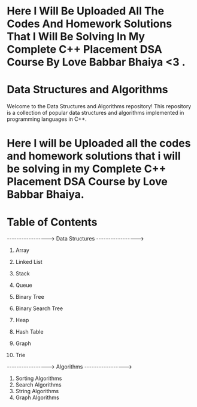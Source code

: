 
# Here I Will Be Uploaded All The Codes And Homework Solutions That I Will Be Solving In My Complete C++ Placement DSA Course By Love Babbar Bhaiya <3 .

# Data Structures and Algorithms

Welcome to the Data Structures and Algorithms repository! This repository is a collection of popular data structures and algorithms implemented in programming languages in C++.

# Here I will be Uploaded all the codes and homework solutions that i will be solving in my Complete C++ Placement DSA Course by Love Babbar Bhaiya.

# Table of Contents

-----------------> Data Structures ----------------->

1. Array

2. Linked List

3. Stack

4. Queue

5. Binary Tree

6. Binary Search Tree

7. Heap

8. Hash Table

9. Graph

10. Trie

-----------------> Algorithms  ----------------->

1. Sorting Algorithms
2. Search Algorithms
3. String Algorithms
4. Graph Algorithms
